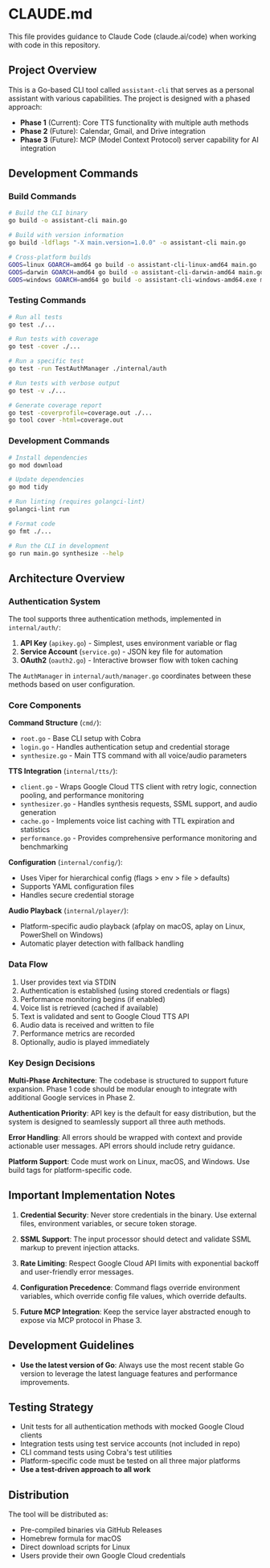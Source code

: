 # CLAUDE.md

This file provides guidance to Claude Code (claude.ai/code) when working with code in this repository.

## Project Overview

This is a Go-based CLI tool called `assistant-cli` that serves as a personal assistant with various capabilities. The project is designed with a phased approach:

- **Phase 1** (Current): Core TTS functionality with multiple auth methods
- **Phase 2** (Future): Calendar, Gmail, and Drive integration
- **Phase 3** (Future): MCP (Model Context Protocol) server capability for AI integration

## Development Commands

### Build Commands
```bash
# Build the CLI binary
go build -o assistant-cli main.go

# Build with version information
go build -ldflags "-X main.version=1.0.0" -o assistant-cli main.go

# Cross-platform builds
GOOS=linux GOARCH=amd64 go build -o assistant-cli-linux-amd64 main.go
GOOS=darwin GOARCH=amd64 go build -o assistant-cli-darwin-amd64 main.go
GOOS=windows GOARCH=amd64 go build -o assistant-cli-windows-amd64.exe main.go
```

### Testing Commands
```bash
# Run all tests
go test ./...

# Run tests with coverage
go test -cover ./...

# Run a specific test
go test -run TestAuthManager ./internal/auth

# Run tests with verbose output
go test -v ./...

# Generate coverage report
go test -coverprofile=coverage.out ./...
go tool cover -html=coverage.out
```

### Development Commands
```bash
# Install dependencies
go mod download

# Update dependencies
go mod tidy

# Run linting (requires golangci-lint)
golangci-lint run

# Format code
go fmt ./...

# Run the CLI in development
go run main.go synthesize --help
```

## Architecture Overview

### Authentication System
The tool supports three authentication methods, implemented in `internal/auth/`:
1. **API Key** (`apikey.go`) - Simplest, uses environment variable or flag
2. **Service Account** (`service.go`) - JSON key file for automation
3. **OAuth2** (`oauth2.go`) - Interactive browser flow with token caching

The `AuthManager` in `internal/auth/manager.go` coordinates between these methods based on user configuration.

### Core Components

**Command Structure** (`cmd/`):
- `root.go` - Base CLI setup with Cobra
- `login.go` - Handles authentication setup and credential storage
- `synthesize.go` - Main TTS command with all voice/audio parameters

**TTS Integration** (`internal/tts/`):
- `client.go` - Wraps Google Cloud TTS client with retry logic, connection pooling, and performance monitoring
- `synthesizer.go` - Handles synthesis requests, SSML support, and audio generation
- `cache.go` - Implements voice list caching with TTL expiration and statistics
- `performance.go` - Provides comprehensive performance monitoring and benchmarking

**Configuration** (`internal/config/`):
- Uses Viper for hierarchical config (flags > env > file > defaults)
- Supports YAML configuration files
- Handles secure credential storage

**Audio Playback** (`internal/player/`):
- Platform-specific audio playback (afplay on macOS, aplay on Linux, PowerShell on Windows)
- Automatic player detection with fallback handling

### Data Flow
1. User provides text via STDIN
2. Authentication is established (using stored credentials or flags)
3. Performance monitoring begins (if enabled)
4. Voice list is retrieved (cached if available)
5. Text is validated and sent to Google Cloud TTS API
6. Audio data is received and written to file
7. Performance metrics are recorded
8. Optionally, audio is played immediately

### Key Design Decisions

**Multi-Phase Architecture**: The codebase is structured to support future expansion. Phase 1 code should be modular enough to integrate with additional Google services in Phase 2.

**Authentication Priority**: API key is the default for easy distribution, but the system is designed to seamlessly support all three auth methods.

**Error Handling**: All errors should be wrapped with context and provide actionable user messages. API errors should include retry guidance.

**Platform Support**: Code must work on Linux, macOS, and Windows. Use build tags for platform-specific code.

## Important Implementation Notes

1. **Credential Security**: Never store credentials in the binary. Use external files, environment variables, or secure token storage.

2. **SSML Support**: The input processor should detect and validate SSML markup to prevent injection attacks.

3. **Rate Limiting**: Respect Google Cloud API limits with exponential backoff and user-friendly error messages.

4. **Configuration Precedence**: Command flags override environment variables, which override config file values, which override defaults.

5. **Future MCP Integration**: Keep the service layer abstracted enough to expose via MCP protocol in Phase 3.

## Development Guidelines

- **Use the latest version of Go**: Always use the most recent stable Go version to leverage the latest language features and performance improvements.

## Testing Strategy

- Unit tests for all authentication methods with mocked Google Cloud clients
- Integration tests using test service accounts (not included in repo)
- CLI command tests using Cobra's test utilities
- Platform-specific code must be tested on all three major platforms
- **Use a test-driven approach to all work**

## Distribution

The tool will be distributed as:
- Pre-compiled binaries via GitHub Releases
- Homebrew formula for macOS
- Direct download scripts for Linux
- Users provide their own Google Cloud credentials